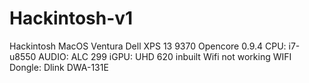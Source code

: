 # Hackintosh-v1
Hackintosh 
MacOS Ventura 
Dell XPS 13 9370 
Opencore 0.9.4
CPU: i7-u8550 
AUDIO: ALC 299 
iGPU: UHD 620
inbuilt Wifi not working
WIFI Dongle: Dlink DWA-131E
